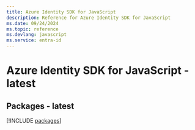 ```yaml
---
title: Azure Identity SDK for JavaScript
description: Reference for Azure Identity SDK for JavaScript
ms.date: 09/24/2024
ms.topic: reference
ms.devlang: javascript
ms.service: entra-id
---
```

# Azure Identity SDK for JavaScript - latest
## Packages - latest
[!INCLUDE [packages](identity-index.md)]